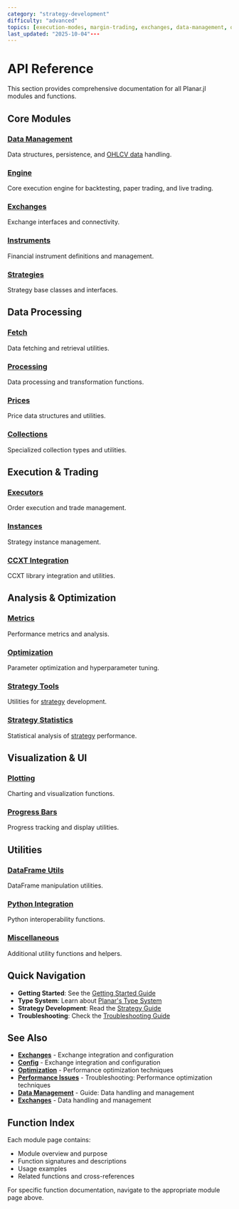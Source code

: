 ```yaml
---
category: "strategy-development"
difficulty: "advanced"
topics: [execution-modes, margin-trading, exchanges, data-management, optimization, strategy-development, troubleshooting, visualization]
last_updated: "2025-10-04"---
---
```


# API Reference

This section provides comprehensive documentation for all Planar.jl modules and functions.

## Core Modules

### [Data Management](data.md)
Data structures, persistence, and [OHLCV data](../guides/data-management.md#ohlcv-data) handling.

### [Engine](engine.md)
Core execution engine for backtesting, paper trading, and live trading.

### [Exchanges](exchanges.md)
Exchange interfaces and connectivity.

### [Instruments](instruments.md)
Financial instrument definitions and management.

### [Strategies](strategies.md)
Strategy base classes and interfaces.

## Data Processing

### [Fetch](fetch.md)
Data fetching and retrieval utilities.

### [Processing](processing.md)
Data processing and transformation functions.

### [Prices](prices.md)
Price data structures and utilities.

### [Collections](collections.md)
Specialized collection types and utilities.

## Execution & Trading

### [Executors](executors.md)
Order execution and trade management.

### [Instances](instances.md)
Strategy instance management.

### [CCXT Integration](ccxt.md)
CCXT library integration and utilities.

## Analysis & Optimization

### [Metrics](metrics.md)
Performance metrics and analysis.

### [Optimization](optimization.md)
Parameter optimization and hyperparameter tuning.

### [Strategy Tools](strategytools.md)
Utilities for [strategy](../guides/strategy-development.md) development.

### [Strategy Statistics](strategystats.md)
Statistical analysis of [strategy](../guides/strategy-development.md) performance.

## Visualization & UI

### [Plotting](plotting.md)
Charting and visualization functions.

### [Progress Bars](pbar.md)
Progress tracking and display utilities.

## Utilities

### [DataFrame Utils](dfutils.md)
DataFrame manipulation utilities.

### [Python Integration](python.md)
Python interoperability functions.

### [Miscellaneous](misc.md)
Additional utility functions and helpers.

## Quick Navigation

- **Getting Started**: See the [Getting Started Guide](../getting-started/index.md)
- **Type System**: Learn about [Planar's Type System](../types.md)
- **Strategy Development**: Read the [Strategy Guide](../guides/strategy-development.md)
- **Troubleshooting**: Check the [Troubleshooting Guide](../troubleshooting/index.md)


## See Also

- **[Exchanges](../exchanges.md)** - Exchange integration and configuration
- **[Config](../config.md)** - Exchange integration and configuration
- **[Optimization](../optimization.md)** - Performance optimization techniques
- **[Performance Issues](../troubleshooting/performance-issues.md)** - Troubleshooting: Performance optimization techniques
- **[Data Management](../guides/data-management.md)** - Guide: Data handling and management
- **[Exchanges](../exchanges.md)** - Data handling and management

## Function Index

Each module page contains:
- Module overview and purpose
- Function signatures and descriptions
- Usage examples
- Related functions and cross-references

For specific function documentation, navigate to the appropriate module page above.